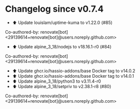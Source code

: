 # Changelog since v0.7.4
- ⬆️ Update louislam/uptime-kuma to v1.22.0 (#85)

Co-authored-by: renovate[bot] <29139614+renovate[bot]@users.noreply.github.com> 
- ⬆️ Update alpine_3_18/nodejs to v18.16.1-r0 (#84)

Co-authored-by: renovate[bot] <29139614+renovate[bot]@users.noreply.github.com> 
- ⬆️ Update ghcr.io/hassio-addons/base Docker tag to v14.0.2 
- ⬆️ Update ghcr.io/hassio-addons/base Docker tag to v14.0.1 
- ⬆️ Update alpine_3_18/python3 to v3.11.4-r0 
- ⬆️ Update alpine_3_18/setpriv to v2.38.1-r8 (#80)

Co-authored-by: renovate[bot] <29139614+renovate[bot]@users.noreply.github.com> 
